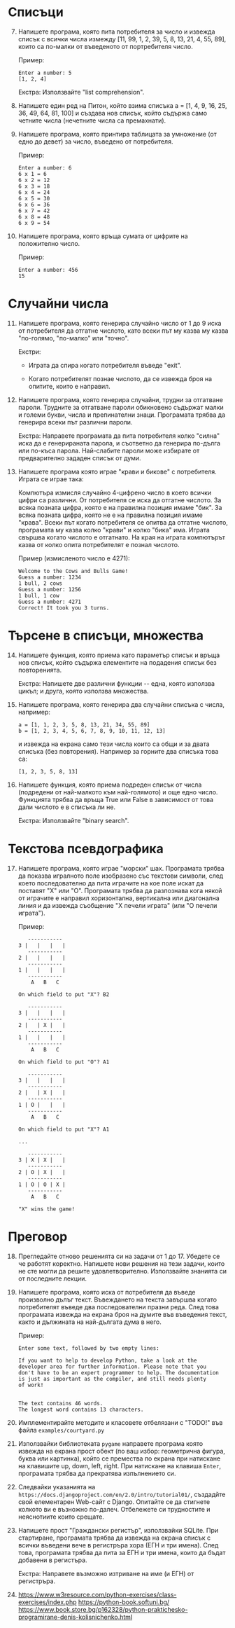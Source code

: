 # Списъци

7.  Напишете програма, която пита потребителя за число и извежда списък
    с всички числа измежду [11, 99, 1, 2, 39, 5, 8, 13, 21, 4, 55, 89],
    които са по-малки от въведеното от портребителя число.

    Пример:
    ```
    Enter a number: 5
    [1, 2, 4]
    ```
   
    Екстра: Използвайте "list comprehension".
    
8.  Напишете един ред на Питон, който взима списъка a = [1, 4, 9, 16,
    25, 36, 49, 64, 81, 100] и създава нов списък, който съдържа само
    четните числа (нечетните числа са премахнати).

9.  Напишете програма, която принтира таблицата за умножение (от едно
    до девет) за число, въведено от потребителя.
   
    Пример:
    ```
    Enter a number: 6
    6 x 1 = 6
    6 x 2 = 12
    6 x 3 = 18
    6 x 4 = 24
    6 x 5 = 30
    6 x 6 = 36
    6 x 7 = 42
    6 x 8 = 48
    6 x 9 = 54
    ```

10. Напишете програма, която връща сумата от цифрите на положително
    число.

    Пример:
    ```
    Enter a number: 456
    15
    ```

# Случайни числа

11. Напишете програма, която генерира случайно число от 1 до 9 иска от
    потребителя да отгатне числото, като всеки път му казва му казва
    "по-голямо, "по-малко" или "точно".
    
    Екстри:
   
    * Играта да спира когато потребителя въведе "exit".
    
    * Когато потребителят познае числото, да се извежда броя на
      опитите, които е направил.

12. Напишете програма, която генерира случайни, трудни за отгатване
    пароли. Трудните за отгатване пароли обикновено съдържат малки и
    големи букви, числа и препинателни знаци. Програмата трябва да
    генерира всеки път различни пароли.

    Екстра: Направете програмата да пита потребителя колко "силна"
    иска да е генерираната парола, и съответно да генерира по-дълга
    или по-къса парола. Най-слабите пароли може избирате от предварително
    зададен списък от думи.

13. Напишете програма която играе "крави и бикове" с потребителя. Играта се играе така:

    Компютъра измисля случайно 4-цифрено число в което всички цифри са
    различни. От потребителя се иска да отгатне числото. За всяка
    позната цифра, която е на правилна позиция имаме "бик". За всяка
    позната цифра, която не е на правилна позиция имаме "крава". Всеки
    път когато потребителя се опитва да отгатне числото, програмата му
    казва колко "крави" и колко "бика" има. Играта свършва когато
    числото е отгатнато. На края на играта компютърът казва от колко
    опита потребителят е познал числото.
    
    Пример (измисленото число е 4271):

    ```
    Welcome to the Cows and Bulls Game! 
    Guess a number: 1234
    1 bull, 2 cows
    Guess a number: 1256
    1 bull, 1 cow
    Guess a number: 4271
    Correct! It took you 3 turns.
    ```
    
# Търсене в списъци, множества

14. Напишете функция, която приема като параметър списък и връща нов
    списък, който съдържа елементите на подадения списък без
    повторенията.
    
    Екстра: Напишете две различни функции -- една, която използва
    цикъл; и друга, която използва множества.

15. Напишете програма, която генерира два случайни списъка с числа,
    например:

    ```
    a = [1, 1, 2, 3, 5, 8, 13, 21, 34, 55, 89]
    b = [1, 2, 3, 4, 5, 6, 7, 8, 9, 10, 11, 12, 13]
    ```

    и извежда на екрана само тези числа които са общи и за двата
    списъка (без повторения). Например за горните два списъка това са:
    
    ```
    [1, 2, 3, 5, 8, 13]
    ```

16. Напишете функция, която приема подреден списък от числа (подредени
    от най-малкото към най-голямото) и още едно число. Функцията трябва
    да връща True или False в зависимост от това дали числото е в
    списъка ли не.

    Екстра: Използвайте "binary search".

# Текстова псевдографика

17. Напишете програма, която играе "морски" шах. Програмата трябва да
    показва игралното поле изобразено със текстови символи, след което
    последователно да пита играчите на кое поле искат да поставят "Х"
    или "О". Програмата трябва да разпознава кога някой от играчите е
    направил хоризонтална, вертикална или диагонална линия и да
    извежда съобщение "Х печели играта" (или "О печели играта").

    Пример:

    ```
       -----------
    3 |   |   |   |
       -----------
    2 |   |   |   |
       -----------
    1 |   |   |   |
       -----------
        A   B   C

    On which field to put "X"? B2

       -----------
    3 |   |   |   |
       -----------
    2 |   | X |   |
       -----------
    1 |   |   |   |
       -----------
        A   B   C

    On which field to put "O"? A1

       -----------
    3 |   |   |   |
       -----------
    2 |   | X |   |
       -----------
    1 | O |   |   |
       -----------
        A   B   C

    On which field to put "X"? A1

    ...

       -----------
    3 | X | X |   |
       -----------
    2 | O | X |   |
       -----------
    1 | O | O | X |
       -----------
        A   B   C

    "X" wins the game!
    ```

# Преговор

18. Прегледайте отново решенията си на задачи от 1 до 17. Убедете се
    че работят коректно. Напишете нови решения на тези задачи, които
    не сте могли да решите удовлетворително. Използвайте знанията си
    от последните лекции.

19. Напишете програма, която иска от потребителя да въведе произволно
    дълъг текст. Въвеждането на текста завършва когато потребителят
    въведе два последователни празни реда. След това програмата
    извежда на екрана броя на думите във въведения текст, както и
    дължината на най-дългата дума в него.

    Пример:

    ```
    Enter some text, followed by two empty lines: 
    
    If you want to help to develop Python, take a look at the
    developer area for further information. Please note that you
    don't have to be an expert programmer to help. The documentation
    is just as important as the compiler, and still needs plenty
    of work!
    
    
    The text contains 46 words.
    The longest word contains 13 characters.
    ```

20. Имплементирайте методите и класовете отбелязани с "TODO!" във
    файла `examples/courtyard.py`

21. Използвайки библиотеката `pygame` направете програма която извежда
    на екрана прост обект (по ваш избор: геометрична фигура, буква или
    картинка), който се премества по екрана при натискане на клавишите
    up, down, left, right. При натискане на клавиша `Enter`,
    програмата трябва да прекратява изпълнението си.

22. Следвайки указанията на
    `https://docs.djangoproject.com/en/2.0/intro/tutorial01/`,
    създадйте свой елементарен Web-сайт с Django. Опитайте се да
    стигнете колкото ви е възножно по-далеч. Отбележете си трудностите
    и неяснотиите които срещате.

23. Напишете прост "Граждански регистър", използвайки SQLite. При
    стартиране, програмата трябва да извежда на екрана списък с всички
    въведени вече в регистръра хора (ЕГН и три имена). След това,
    програмата трябва да пита за ЕГН и три имена, които да бъдат
    добавени в регистъра.

    Екстра: Направете възможно изтриване на име (и ЕГН) от регистръра.

24. https://www.w3resource.com/python-exercises/class-exercises/index.php
    https://python-book.softuni.bg/
    https://www.book.store.bg/p162328/python-praktichesko-programirane-denis-kolisnichenko.html


